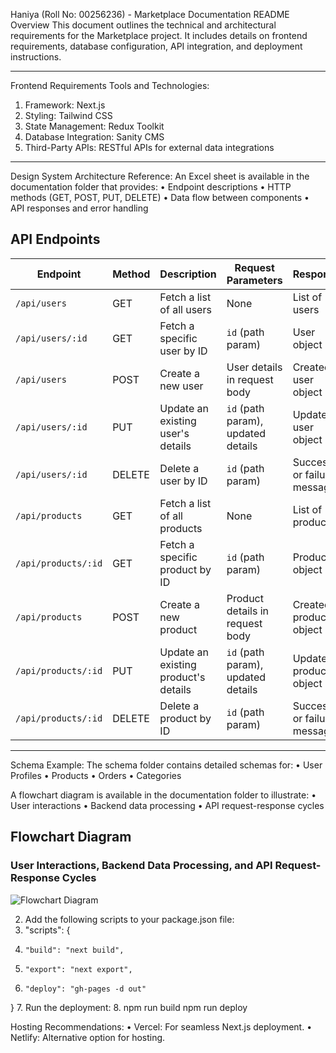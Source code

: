 Haniya (Roll No: 00256236) - Marketplace Documentation
README
Overview
This document outlines the technical and architectural requirements for the Marketplace project. It includes details on frontend requirements, database configuration, API integration, and deployment instructions.
________________________________________
Frontend Requirements
Tools and Technologies:
1.	Framework: Next.js
2.	Styling: Tailwind CSS
3.	State Management: Redux Toolkit
4.	Database Integration: Sanity CMS
5.	Third-Party APIs: RESTful APIs for external data integrations
________________________________________
Design System Architecture
Reference:
An Excel sheet is available in the documentation folder that provides:
•	Endpoint descriptions
•	HTTP methods (GET, POST, PUT, DELETE)
•	Data flow between components
•	API responses and error handling

## API Endpoints

| Endpoint               | Method | Description                                   | Request Parameters                | Response                       | Status Codes         |
|------------------------|--------|-----------------------------------------------|-----------------------------------|---------------------------------|----------------------|
| `/api/users`           | GET    | Fetch a list of all users                     | None                              | List of users                   | 200, 404             |
| `/api/users/:id`       | GET    | Fetch a specific user by ID                   | `id` (path param)                 | User object                     | 200, 404             |
| `/api/users`           | POST   | Create a new user                             | User details in request body      | Created user object             | 201, 400             |
| `/api/users/:id`       | PUT    | Update an existing user's details             | `id` (path param), updated details | Updated user object             | 200, 400, 404        |
| `/api/users/:id`       | DELETE | Delete a user by ID                           | `id` (path param)                 | Success or failure message      | 200, 404             |
| `/api/products`        | GET    | Fetch a list of all products                  | None                              | List of products                | 200, 404             |
| `/api/products/:id`    | GET    | Fetch a specific product by ID                | `id` (path param)                 | Product object                  | 200, 404             |
| `/api/products`        | POST   | Create a new product                          | Product details in request body   | Created product object          | 201, 400             |
| `/api/products/:id`    | PUT    | Update an existing product's details          | `id` (path param), updated details | Updated product object          | 200, 400, 404        |
| `/api/products/:id`    | DELETE | Delete a product by ID                        | `id` (path param)                 | Success or failure message      | 200, 404             |

________________________________________

Schema Example:
The schema folder contains detailed schemas for:
•	User Profiles
•	Products
•	Orders
•	Categories

A flowchart diagram is available in the documentation folder to illustrate:
•	User interactions
•	Backend data processing
•	API request-response cycles

## Flowchart Diagram

### User Interactions, Backend Data Processing, and API Request-Response Cycles

![Flowchart Diagram](path/to/your/flowchart.png)

2.	Add the following scripts to your package.json file:
3.	"scripts": {
4.	   "build": "next build",
5.	   "export": "next export",
6.	   "deploy": "gh-pages -d out"
}
7.	Run the deployment:
8.	npm run build
npm run deploy

Hosting Recommendations:
•	Vercel: For seamless Next.js deployment.
•	Netlify: Alternative option for hosting.

